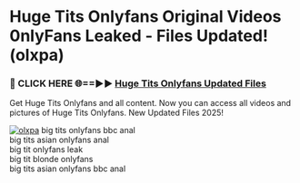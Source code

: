 # Huge Tits Onlyfans Original Videos 0nlyFans Leaked - Files Updated! (olxpa)

<h3>🔴 CLICK HERE 🌐==►► <a href="https://tinyurl.com/3hn5wdd3" rel="nofollow">Huge Tits Onlyfans Updated Files</a></h3>

Get Huge Tits Onlyfans and all content. Now you can access all videos and pictures of Huge Tits Onlyfans. New Updated Files 2025!

[![olxpa](https://i.imgur.com/4HnBqBT.gif)](https://tinyurl.com/3hn5wdd3)
big tits onlyfans bbc anal<br>
big tits asian onlyfans anal<br>
big tit onlyfans leak<br>
big tit blonde onlyfans<br>
big tits asian onlyfans bbc anal